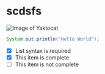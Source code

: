# scdsfs
![Image of Yaktocat](https://octodex.github.com/images/yaktocat.png)
```java
System.out.println("Hello World");
```
- [x] List syntax is required
- [x] This item is complete
- [ ] This item is not complete
